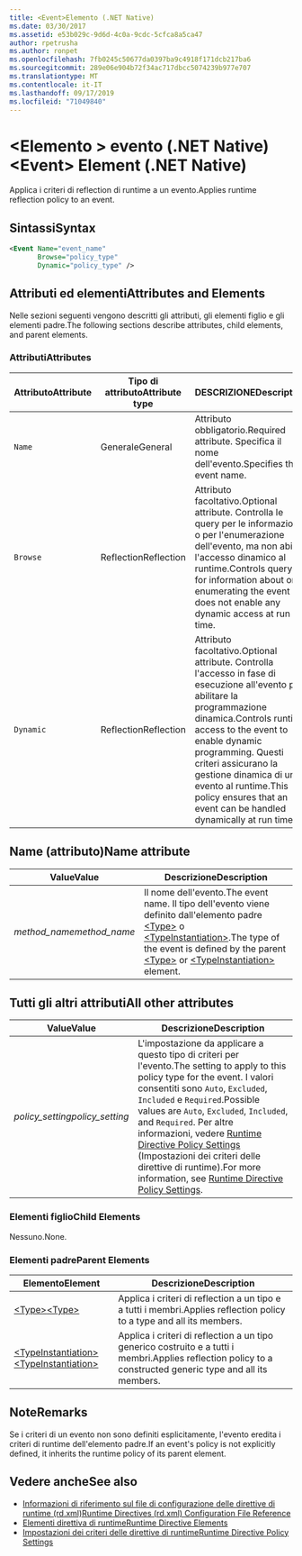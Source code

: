 ```yaml
---
title: <Event>Elemento (.NET Native)
ms.date: 03/30/2017
ms.assetid: e53b029c-9d6d-4c0a-9cdc-5cfca8a5ca47
author: rpetrusha
ms.author: ronpet
ms.openlocfilehash: 7fb0245c50677da0397ba9c4918f171dcb217ba6
ms.sourcegitcommit: 289e06e904b72f34ac717dbcc5074239b977e707
ms.translationtype: MT
ms.contentlocale: it-IT
ms.lasthandoff: 09/17/2019
ms.locfileid: "71049840"
---
```

# <a name="event-element-net-native"></a><span data-ttu-id="4f587-102">\<Elemento > evento (.NET Native)</span><span class="sxs-lookup"><span data-stu-id="4f587-102">\<Event> Element (.NET Native)</span></span>
<span data-ttu-id="4f587-103">Applica i criteri di reflection di runtime a un evento.</span><span class="sxs-lookup"><span data-stu-id="4f587-103">Applies runtime reflection policy to an event.</span></span>  
  
## <a name="syntax"></a><span data-ttu-id="4f587-104">Sintassi</span><span class="sxs-lookup"><span data-stu-id="4f587-104">Syntax</span></span>  
  
```xml  
<Event Name="event_name"   
       Browse="policy_type"   
       Dynamic="policy_type" />  
```  
  
## <a name="attributes-and-elements"></a><span data-ttu-id="4f587-105">Attributi ed elementi</span><span class="sxs-lookup"><span data-stu-id="4f587-105">Attributes and Elements</span></span>  
 <span data-ttu-id="4f587-106">Nelle sezioni seguenti vengono descritti gli attributi, gli elementi figlio e gli elementi padre.</span><span class="sxs-lookup"><span data-stu-id="4f587-106">The following sections describe attributes, child elements, and parent elements.</span></span>  
  
### <a name="attributes"></a><span data-ttu-id="4f587-107">Attributi</span><span class="sxs-lookup"><span data-stu-id="4f587-107">Attributes</span></span>  
  
|<span data-ttu-id="4f587-108">Attributo</span><span class="sxs-lookup"><span data-stu-id="4f587-108">Attribute</span></span>|<span data-ttu-id="4f587-109">Tipo di attributo</span><span class="sxs-lookup"><span data-stu-id="4f587-109">Attribute type</span></span>|<span data-ttu-id="4f587-110">DESCRIZIONE</span><span class="sxs-lookup"><span data-stu-id="4f587-110">Description</span></span>|  
|---------------|--------------------|-----------------|  
|`Name`|<span data-ttu-id="4f587-111">Generale</span><span class="sxs-lookup"><span data-stu-id="4f587-111">General</span></span>|<span data-ttu-id="4f587-112">Attributo obbligatorio.</span><span class="sxs-lookup"><span data-stu-id="4f587-112">Required attribute.</span></span> <span data-ttu-id="4f587-113">Specifica il nome dell'evento.</span><span class="sxs-lookup"><span data-stu-id="4f587-113">Specifies the event name.</span></span>|  
|`Browse`|<span data-ttu-id="4f587-114">Reflection</span><span class="sxs-lookup"><span data-stu-id="4f587-114">Reflection</span></span>|<span data-ttu-id="4f587-115">Attributo facoltativo.</span><span class="sxs-lookup"><span data-stu-id="4f587-115">Optional attribute.</span></span> <span data-ttu-id="4f587-116">Controlla le query per le informazioni o per l'enumerazione dell'evento, ma non abilita l'accesso dinamico al runtime.</span><span class="sxs-lookup"><span data-stu-id="4f587-116">Controls querying for information about or enumerating the event but does not enable any dynamic access at run time.</span></span>|  
|`Dynamic`|<span data-ttu-id="4f587-117">Reflection</span><span class="sxs-lookup"><span data-stu-id="4f587-117">Reflection</span></span>|<span data-ttu-id="4f587-118">Attributo facoltativo.</span><span class="sxs-lookup"><span data-stu-id="4f587-118">Optional attribute.</span></span> <span data-ttu-id="4f587-119">Controlla l'accesso in fase di esecuzione all'evento per abilitare la programmazione dinamica.</span><span class="sxs-lookup"><span data-stu-id="4f587-119">Controls runtime access to the event to enable dynamic programming.</span></span> <span data-ttu-id="4f587-120">Questi criteri assicurano la gestione dinamica di un evento al runtime.</span><span class="sxs-lookup"><span data-stu-id="4f587-120">This policy ensures that an event can be handled dynamically at run time.</span></span>|  
  
## <a name="name-attribute"></a><span data-ttu-id="4f587-121">Name (attributo)</span><span class="sxs-lookup"><span data-stu-id="4f587-121">Name attribute</span></span>  
  
|<span data-ttu-id="4f587-122">Value</span><span class="sxs-lookup"><span data-stu-id="4f587-122">Value</span></span>|<span data-ttu-id="4f587-123">Descrizione</span><span class="sxs-lookup"><span data-stu-id="4f587-123">Description</span></span>|  
|-----------|-----------------|  
|<span data-ttu-id="4f587-124">*method_name*</span><span class="sxs-lookup"><span data-stu-id="4f587-124">*method_name*</span></span>|<span data-ttu-id="4f587-125">Il nome dell'evento.</span><span class="sxs-lookup"><span data-stu-id="4f587-125">The event name.</span></span> <span data-ttu-id="4f587-126">Il tipo dell'evento viene definito dall'elemento padre [\<Type>](type-element-net-native.md) o [\<TypeInstantiation>](typeinstantiation-element-net-native.md).</span><span class="sxs-lookup"><span data-stu-id="4f587-126">The type of the event is defined by the parent [\<Type>](type-element-net-native.md) or [\<TypeInstantiation>](typeinstantiation-element-net-native.md) element.</span></span>|  
  
## <a name="all-other-attributes"></a><span data-ttu-id="4f587-127">Tutti gli altri attributi</span><span class="sxs-lookup"><span data-stu-id="4f587-127">All other attributes</span></span>  
  
|<span data-ttu-id="4f587-128">Value</span><span class="sxs-lookup"><span data-stu-id="4f587-128">Value</span></span>|<span data-ttu-id="4f587-129">Descrizione</span><span class="sxs-lookup"><span data-stu-id="4f587-129">Description</span></span>|  
|-----------|-----------------|  
|<span data-ttu-id="4f587-130">*policy_setting*</span><span class="sxs-lookup"><span data-stu-id="4f587-130">*policy_setting*</span></span>|<span data-ttu-id="4f587-131">L'impostazione da applicare a questo tipo di criteri per l'evento.</span><span class="sxs-lookup"><span data-stu-id="4f587-131">The setting to apply to this policy type for the event.</span></span> <span data-ttu-id="4f587-132">I valori consentiti sono `Auto`, `Excluded`, `Included` e `Required`.</span><span class="sxs-lookup"><span data-stu-id="4f587-132">Possible values are `Auto`, `Excluded`, `Included`, and `Required`.</span></span> <span data-ttu-id="4f587-133">Per altre informazioni, vedere [Runtime Directive Policy Settings](runtime-directive-policy-settings.md) (Impostazioni dei criteri delle direttive di runtime).</span><span class="sxs-lookup"><span data-stu-id="4f587-133">For more information, see [Runtime Directive Policy Settings](runtime-directive-policy-settings.md).</span></span>|  
  
### <a name="child-elements"></a><span data-ttu-id="4f587-134">Elementi figlio</span><span class="sxs-lookup"><span data-stu-id="4f587-134">Child Elements</span></span>  
 <span data-ttu-id="4f587-135">Nessuno.</span><span class="sxs-lookup"><span data-stu-id="4f587-135">None.</span></span>  
  
### <a name="parent-elements"></a><span data-ttu-id="4f587-136">Elementi padre</span><span class="sxs-lookup"><span data-stu-id="4f587-136">Parent Elements</span></span>  
  
|<span data-ttu-id="4f587-137">Elemento</span><span class="sxs-lookup"><span data-stu-id="4f587-137">Element</span></span>|<span data-ttu-id="4f587-138">Descrizione</span><span class="sxs-lookup"><span data-stu-id="4f587-138">Description</span></span>|  
|-------------|-----------------|  
|[<span data-ttu-id="4f587-139">\<Type></span><span class="sxs-lookup"><span data-stu-id="4f587-139">\<Type></span></span>](type-element-net-native.md)|<span data-ttu-id="4f587-140">Applica i criteri di reflection a un tipo e a tutti i membri.</span><span class="sxs-lookup"><span data-stu-id="4f587-140">Applies reflection policy to a type and all its members.</span></span>|  
|[<span data-ttu-id="4f587-141">\<TypeInstantiation></span><span class="sxs-lookup"><span data-stu-id="4f587-141">\<TypeInstantiation></span></span>](typeinstantiation-element-net-native.md)|<span data-ttu-id="4f587-142">Applica i criteri di reflection a un tipo generico costruito e a tutti i membri.</span><span class="sxs-lookup"><span data-stu-id="4f587-142">Applies reflection policy to a constructed generic type and all its members.</span></span>|  
  
## <a name="remarks"></a><span data-ttu-id="4f587-143">Note</span><span class="sxs-lookup"><span data-stu-id="4f587-143">Remarks</span></span>  
 <span data-ttu-id="4f587-144">Se i criteri di un evento non sono definiti esplicitamente, l'evento eredita i criteri di runtime dell'elemento padre.</span><span class="sxs-lookup"><span data-stu-id="4f587-144">If an event's policy is not explicitly defined, it inherits the runtime policy of its parent element.</span></span>  
  
## <a name="see-also"></a><span data-ttu-id="4f587-145">Vedere anche</span><span class="sxs-lookup"><span data-stu-id="4f587-145">See also</span></span>

- [<span data-ttu-id="4f587-146">Informazioni di riferimento sul file di configurazione delle direttive di runtime (rd.xml)</span><span class="sxs-lookup"><span data-stu-id="4f587-146">Runtime Directives (rd.xml) Configuration File Reference</span></span>](runtime-directives-rd-xml-configuration-file-reference.md)
- [<span data-ttu-id="4f587-147">Elementi direttiva di runtime</span><span class="sxs-lookup"><span data-stu-id="4f587-147">Runtime Directive Elements</span></span>](runtime-directive-elements.md)
- [<span data-ttu-id="4f587-148">Impostazioni dei criteri delle direttive di runtime</span><span class="sxs-lookup"><span data-stu-id="4f587-148">Runtime Directive Policy Settings</span></span>](runtime-directive-policy-settings.md)
